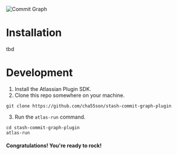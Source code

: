 ![Commit Graph](https://marketplace-cdn.atlassian.com/files/images/com.plugin.commitgraph.commitgraph/bbbd9a33-518d-4462-bd28-77b03e76965f.png)
# Installation

tbd

# Development

1. Install the Atlassian Plugin SDK.
2. Clone this repo somewhere on your machine.

```
git clone https://github.com/cha55son/stash-commit-graph-plugin
```

3. Run the `atlas-run` command.

```
cd stash-commit-graph-plugin
atlas-run
```

#### Congratulations! You're ready to rock!
